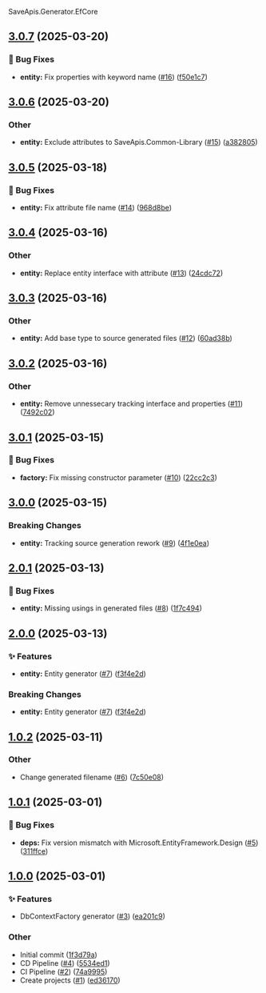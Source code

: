 SaveApis.Generator.EfCore
<a name="3.0.7"></a>
## [3.0.7](https://www.github.com/SaveApis/SaveApis.Generator.EfCore/releases/tag/v3.0.7) (2025-03-20)

### 🐛 Bug Fixes

* **entity:** Fix properties with keyword name ([#16](https://www.github.com/SaveApis/SaveApis.Generator.EfCore/issues/16)) ([f50e1c7](https://www.github.com/SaveApis/SaveApis.Generator.EfCore/commit/f50e1c74611d1227d63b9ab96cc30bbea2423dae))

<a name="3.0.6"></a>
## [3.0.6](https://www.github.com/SaveApis/SaveApis.Generator.EfCore/releases/tag/v3.0.6) (2025-03-20)

### Other

* **entity:** Exclude attributes to SaveApis.Common-Library ([#15](https://www.github.com/SaveApis/SaveApis.Generator.EfCore/issues/15)) ([a382805](https://www.github.com/SaveApis/SaveApis.Generator.EfCore/commit/a38280523878b09af7e7988af74f0a27ad6dd2db))

<a name="3.0.5"></a>
## [3.0.5](https://www.github.com/SaveApis/SaveApis.Generator.EfCore/releases/tag/v3.0.5) (2025-03-18)

### 🐛 Bug Fixes

* **entity:** Fix attribute file name ([#14](https://www.github.com/SaveApis/SaveApis.Generator.EfCore/issues/14)) ([968d8be](https://www.github.com/SaveApis/SaveApis.Generator.EfCore/commit/968d8be7aeb04061e1778000637facb50a3d3020))

<a name="3.0.4"></a>
## [3.0.4](https://www.github.com/SaveApis/SaveApis.Generator.EfCore/releases/tag/v3.0.4) (2025-03-16)

### Other

* **entity:** Replace entity interface with attribute ([#13](https://www.github.com/SaveApis/SaveApis.Generator.EfCore/issues/13)) ([24cdc72](https://www.github.com/SaveApis/SaveApis.Generator.EfCore/commit/24cdc72f8ba290c37180afc6f5daa7c4770f7cdc))

<a name="3.0.3"></a>
## [3.0.3](https://www.github.com/SaveApis/SaveApis.Generator.EfCore/releases/tag/v3.0.3) (2025-03-16)

### Other

* **entity:** Add base type to source generated files ([#12](https://www.github.com/SaveApis/SaveApis.Generator.EfCore/issues/12)) ([60ad38b](https://www.github.com/SaveApis/SaveApis.Generator.EfCore/commit/60ad38b35cc12fba7461203aff5587b4c6464ca6))

<a name="3.0.2"></a>
## [3.0.2](https://www.github.com/SaveApis/SaveApis.Generator.EfCore/releases/tag/v3.0.2) (2025-03-16)

### Other

* **entity:** Remove unnessecary tracking interface and properties ([#11](https://www.github.com/SaveApis/SaveApis.Generator.EfCore/issues/11)) ([7492c02](https://www.github.com/SaveApis/SaveApis.Generator.EfCore/commit/7492c02b2cf97ef54dff92ebe49341f3ce0cd862))

<a name="3.0.1"></a>
## [3.0.1](https://www.github.com/SaveApis/SaveApis.Generator.EfCore/releases/tag/v3.0.1) (2025-03-15)

### 🐛 Bug Fixes

* **factory:** Fix missing constructor parameter ([#10](https://www.github.com/SaveApis/SaveApis.Generator.EfCore/issues/10)) ([22cc2c3](https://www.github.com/SaveApis/SaveApis.Generator.EfCore/commit/22cc2c31e15922ba5e6fe9ab993a624704174ef2))

<a name="3.0.0"></a>
## [3.0.0](https://www.github.com/SaveApis/SaveApis.Generator.EfCore/releases/tag/v3.0.0) (2025-03-15)

### Breaking Changes

* **entity:** Tracking source generation rework ([#9](https://www.github.com/SaveApis/SaveApis.Generator.EfCore/issues/9)) ([4f1e0ea](https://www.github.com/SaveApis/SaveApis.Generator.EfCore/commit/4f1e0ea5607295c0c1ccec750427cc2b9495155d))

<a name="2.0.1"></a>
## [2.0.1](https://www.github.com/SaveApis/SaveApis.Generator.EfCore/releases/tag/v2.0.1) (2025-03-13)

### 🐛 Bug Fixes

* **entity:** Missing usings in generated files ([#8](https://www.github.com/SaveApis/SaveApis.Generator.EfCore/issues/8)) ([1f7c494](https://www.github.com/SaveApis/SaveApis.Generator.EfCore/commit/1f7c4943d5f2a1120deecc6d7626675e0661286e))

<a name="2.0.0"></a>
## [2.0.0](https://www.github.com/SaveApis/SaveApis.Generator.EfCore/releases/tag/v2.0.0) (2025-03-13)

### ✨ Features

* **entity:** Entity generator ([#7](https://www.github.com/SaveApis/SaveApis.Generator.EfCore/issues/7)) ([f3f4e2d](https://www.github.com/SaveApis/SaveApis.Generator.EfCore/commit/f3f4e2d35eec43b16631eb4204a33c9df84359cc))

### Breaking Changes

* **entity:** Entity generator ([#7](https://www.github.com/SaveApis/SaveApis.Generator.EfCore/issues/7)) ([f3f4e2d](https://www.github.com/SaveApis/SaveApis.Generator.EfCore/commit/f3f4e2d35eec43b16631eb4204a33c9df84359cc))

<a name="1.0.2"></a>
## [1.0.2](https://www.github.com/SaveApis/SaveApis.Generator.EfCore/releases/tag/v1.0.2) (2025-03-11)

### Other

* Change generated filename ([#6](https://www.github.com/SaveApis/SaveApis.Generator.EfCore/issues/6)) ([7c50e08](https://www.github.com/SaveApis/SaveApis.Generator.EfCore/commit/7c50e08232322de91f122a931700287d7f2c503a))

<a name="1.0.1"></a>
## [1.0.1](https://www.github.com/SaveApis/SaveApis.Generator.EfCore/releases/tag/v1.0.1) (2025-03-01)

### 🐛 Bug Fixes

* **deps:** Fix version mismatch with Microsoft.EntityFramework.Design ([#5](https://www.github.com/SaveApis/SaveApis.Generator.EfCore/issues/5)) ([311ffce](https://www.github.com/SaveApis/SaveApis.Generator.EfCore/commit/311ffce4a050e6becbc667d9ef9819fb91683aa8))

<a name="1.0.0"></a>
## [1.0.0](https://www.github.com/SaveApis/SaveApis.Generator.EfCore/releases/tag/v1.0.0) (2025-03-01)

### ✨ Features

* DbContextFactory generator ([#3](https://www.github.com/SaveApis/SaveApis.Generator.EfCore/issues/3)) ([ea201c9](https://www.github.com/SaveApis/SaveApis.Generator.EfCore/commit/ea201c9cbefaecb6bae0014a9c4c007f3a8a7216))

### Other

* Initial commit ([1f3d79a](https://www.github.com/SaveApis/SaveApis.Generator.EfCore/commit/1f3d79a04d694db165fb8e74c3298a14dcc1e73a))
* CD Pipeline ([#4](https://www.github.com/SaveApis/SaveApis.Generator.EfCore/issues/4)) ([5534ed1](https://www.github.com/SaveApis/SaveApis.Generator.EfCore/commit/5534ed15a838a079a6e58d45bdf3293d5e979f0e))
* CI Pipeline ([#2](https://www.github.com/SaveApis/SaveApis.Generator.EfCore/issues/2)) ([74a9995](https://www.github.com/SaveApis/SaveApis.Generator.EfCore/commit/74a9995e274c7786a9e2393da8bd1f58c298ae64))
* Create projects ([#1](https://www.github.com/SaveApis/SaveApis.Generator.EfCore/issues/1)) ([ed36170](https://www.github.com/SaveApis/SaveApis.Generator.EfCore/commit/ed36170d236c0dd46d077d3c9f031f06c40c9aba))

